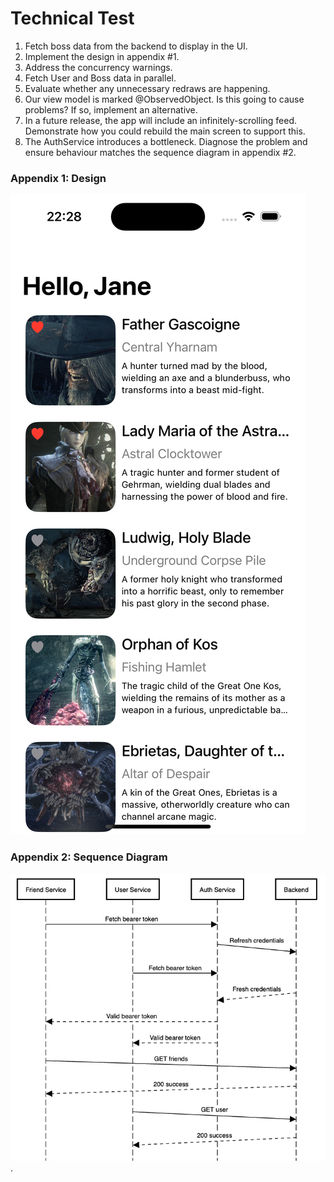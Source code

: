 # Technical Test

1. Fetch boss data from the backend to display in the UI.
2. Implement the design in appendix #1.
3. Address the concurrency warnings.
4. Fetch User and Boss data in parallel.
5. Evaluate whether any unnecessary redraws are happening.
6. Our view model is marked @ObservedObject. Is this going to cause problems? If so, implement an alternative. 
7. In a future release, the app will include an infinitely-scrolling feed. Demonstrate how you could rebuild the main screen to support this.
8. The AuthService introduces a bottleneck. Diagnose the problem and ensure behaviour matches the sequence diagram in appendix #2.

### Appendix 1: Design 
![](Resources/design.png)

### Appendix 2: Sequence Diagram 
![](Resources/auth.png).